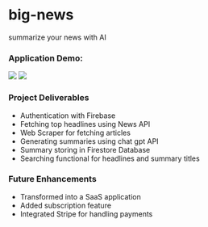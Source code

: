 # big-news
summarize your news with AI

### Application Demo:  
![](https://media.giphy.com/media/v1.Y2lkPTc5MGI3NjExcm9hNjV0bW1leDgxa2N4OWpsN3UzZjVkdmh6bDRnYWl1MTl6N2RuYiZlcD12MV9pbnRlcm5hbF9naWZfYnlfaWQmY3Q9Zw/Qm7rUSME4OBxYl2BaX/giphy.gif)
![](https://media.giphy.com/media/v1.Y2lkPTc5MGI3NjExZzJrYzI4eWc3MW42NjVibzk4NzRodzZ3bG45OGw5bDUxemR2cXFreCZlcD12MV9pbnRlcm5hbF9naWZfYnlfaWQmY3Q9Zw/42F33zdV417vzsJrTL/giphy.gif)
### Project Deliverables

- Authentication with Firebase
- Fetching top headlines using News API
- Web Scraper for fetching articles
- Generating summaries using chat gpt API
- Summary storing in Firestore Database
- Searching functional for headlines and summary titles

### Future Enhancements
- Transformed into a SaaS application
- Added subscription feature
- Integrated Stripe for handling payments
